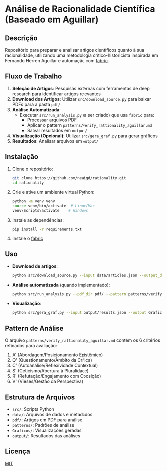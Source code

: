 # Análise de Racionalidade Científica (Baseado em Aguillar)

## Descrição
Repositório para preparar e analisar artigos científicos quanto à sua racionalidade, utilizando uma metodologia crítico-historicista inspirada em Fernando Herren Aguillar e automação com [fabric](https://github.com/danielmiessler/fabric).

## Fluxo de Trabalho
1. **Seleção de Artigos**: Pesquisas externas com ferramentas de deep research para identificar artigos relevantes
2. **Download dos Artigos**: Utilizar `src/download_source.py` para baixar PDFs para a pasta `pdf/`
3. **Análise Automatizada**: 
   - Executar `src/run_analysis.py` (a ser criado) que usa `fabric` para:
     - Processar arquivos PDF
     - Aplicar o pattern `patterns/verify_rattionality_aguillar.md`
     - Salvar resultados em `output/`
4. **Visualização (Opcional)**: Utilizar `src/gera_graf.py` para gerar gráficos
5. **Resultados**: Analisar arquivos em `output/`

## Instalação
1. Clone o repositório:
   ```bash
   git clone https://github.com/neaigd/rationality.git
   cd rationality
   ```
2. Crie e ative um ambiente virtual Python:
   ```bash
   python -m venv venv
   source venv/bin/activate  # Linux/Mac
   venv\Scripts\activate    # Windows
   ```
3. Instale as dependências:
   ```bash
   pip install -r requirements.txt
   ```
4. Instale o [fabric](https://github.com/danielmiessler/fabric#installation)

## Uso
- **Download de artigos**:
  ```bash
  python src/download_source.py --input data/articles.json --output_dir pdf/
  ```
- **Análise automatizada** (quando implementado):
  ```bash
  python src/run_analysis.py --pdf_dir pdf/ --pattern patterns/verify_rattionality_aguillar.md --output_dir output/
  ```
- **Visualização**:
  ```bash
  python src/gera_graf.py --input output/results.json --output Graficos/
  ```

## Pattern de Análise
O arquivo `patterns/verify_rattionality_aguillar.md` contém os 6 critérios refinados para avaliação:
1. A' (Abordagem/Posicionamento Epistêmico)
2. Q' (Questionamento/Âmbito da Crítica)
3. C' (Autoanálise/Reflexividade Contextual)
4. S' (Ceticismo/Abertura à Pluralidade)
5. R' (Refutação/Engajamento com Oposição) 
6. V' (Vieses/Gestão da Perspectiva)

## Estrutura de Arquivos
- `src/`: Scripts Python
- `data/`: Arquivos de dados e metadados
- `pdf/`: Artigos em PDF para análise
- `patterns/`: Padrões de análise
- `Graficos/`: Visualizações geradas
- `output/`: Resultados das análises

## Licença
[MIT](LICENSE)
